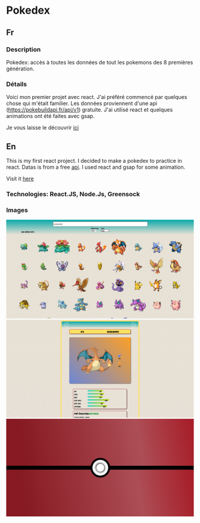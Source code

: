 # Pokedex

## Fr

### Description

Pokedex: accès à toutes les données de tout les pokemons des 8 premières génération.

### Détails

Voici mon premier projet avec react. J'ai préféré commencé par quelques chose qui m'était familier. Les données proviennent d'une api (https://pokebuildapi.fr/api/v1) gratuite.
J'ai utilisé react et quelques animations ont été faites avec gsap.

Je vous laisse le découvrir [ici](https://seblau02.github.io/Pokedex-React/)

## En

This is my first react project. I decided to make a pokedex to practice in react. Datas is from a free [api](https://pokebuildapi.fr/api/v1). I used react and gsap for some animation.

Visit it [here](https://seblau02.github.io/Pokedex-React/)

### Technologies: React.JS, Node.Js, Greensock

### Images

<img src="illustration/pokedex1-3.png" alt="resuoltats des recherches" width="800">
<img src="illustration/pokedex2-3.png" alt="détails d'un pokemon" width="800">
<img src="illustration/pokedex3-3.png" alt="accueil" width="800">
